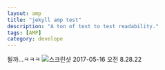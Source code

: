 ```yaml
---
layout: amp
title: "jekyll amp test"
description: "A ton of text to test readability."
tags: [AMP]
category: develope
---
```


될까...ㅋㅋㅋ
![스크린샷 2017-05-16 오전 8.28.22](http://i.imgur.com/jRkJWW3.png)
